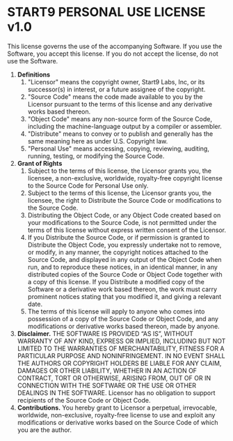 # START9 PERSONAL USE LICENSE v1.0

This license governs the use of the accompanying Software. If you use the Software, you accept this license. If you do not accept the license, do not use the Software.

1. **Definitions**
    1. "Licensor" means the copyright owner, Start9 Labs, Inc, or its successor(s) in interest, or a future assignee of the copyright.
    2. "Source Code" means the code made available to you by the Licensor pursuant to the terms of this license and any derivative works based thereon.
    3. "Object Code" means any non-source form of the Source Code, including the machine-language output by a compiler or assembler.
    4. "Distribute" means to convey or to publish and generally has the same meaning here as under U.S. Copyright law.
    5. "Personal Use" means accessing, copying, reviewing, auditing, running, testing, or modifying the Source Code.
2. **Grant of Rights**
    1. Subject to the terms of this license, the Licensor grants you, the licensee, a non-exclusive, worldwide, royalty-free copyright license to the Source Code for Personal Use only.
    2. Subject to the terms of this license, the Licensor grants you, the licensee, the right to Distribute the Source Code or modifications to the Source Code.
    3. Distributing the Object Code, or any Object Code created based on your modifications to the Source Code, is not permitted under the terms of this license without express written consent of the Licensor.
    4. If you Distribute the Source Code, or if permission is granted to Distribute the Object Code, you expressly undertake not to remove, or modify, in any manner, the copyright notices attached to the Source Code, and displayed in any output of the Object Code when run, and to reproduce these notices, in an identical manner, in any distributed copies of the Source Code or Object Code together with a copy of this license. If you Distribute a modified copy of the Software or a derivative work based thereon, the work must carry prominent notices stating that you modified it, and giving a relevant date.
    5. The terms of this license will apply to anyone who comes into possession of a copy of the Source Code or Object Code, and any modifications or derivative works based thereon, made by anyone.
3. **Disclaimer.** THE SOFTWARE IS PROVIDED “AS IS”, WITHOUT WARRANTY OF ANY KIND, EXPRESS OR IMPLIED, INCLUDING BUT NOT LIMITED TO THE WARRANTIES OF MERCHANTABILITY, FITNESS FOR A PARTICULAR PURPOSE AND NONINFRINGEMENT. IN NO EVENT SHALL THE AUTHORS OR COPYRIGHT HOLDERS BE LIABLE FOR ANY CLAIM, DAMAGES OR OTHER LIABILITY, WHETHER IN AN ACTION OF CONTRACT, TORT OR OTHERWISE, ARISING FROM, OUT OF OR IN CONNECTION WITH THE SOFTWARE OR THE USE OR OTHER DEALINGS IN THE SOFTWARE. Licensor has no obligation to support recipients of the Source Code or Object Code.
4. **Contributions.** You hereby grant to Licensor a perpetual, irrevocable, worldwide, non-exclusive, royalty-free license to use and exploit any modifications or derivative works based on the Source Code of which you are the author.
